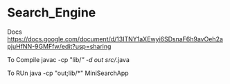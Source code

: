 # Search_Engine
Docs 
https://docs.google.com/document/d/13ITNY1aXEwyi6SDsnaF6h9avOeh2apjuHfNN-9GMFfw/edit?usp=sharing


To Compile
 javac -cp "lib/*" -d out src/*.java

To RUn
 java -cp "out;lib/*" MiniSearchApp